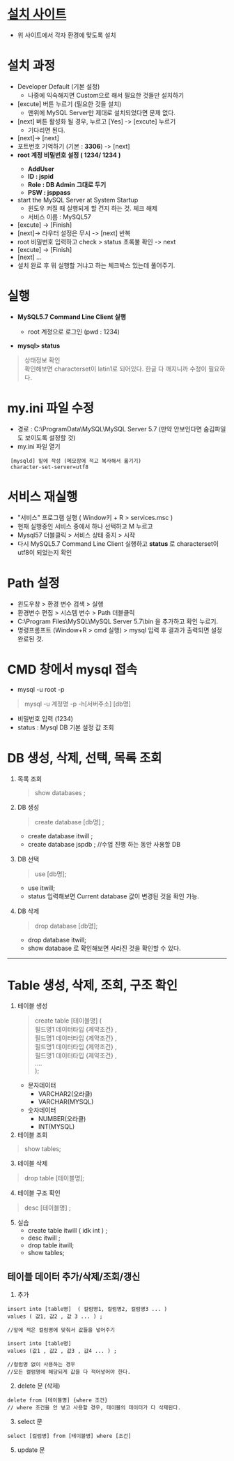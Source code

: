 # [설치 사이트](https://dev.mysql.com/downloads/file/?id=500616)
- 위 사이트에서 각자 환경에 맞도록 설치 

# 설치 과정
- Developer Default (기본 설정)
  - 나중에 익숙해지면 Custom으로 해서 필요한 것들만 설치하기
- [excute] 버튼 누르기 (필요한 것들 설치) 
  -  맨위에 MySQL Server만 제대로 설치되었다면 문제 없다. 
-  [next] 버튼 활성화 될 경우, 누르고 [Yes] -> [excute] 누르기
    - 기다리면 된다. 
-  [next]-> [next] 
-  포트번호 기억하기 (기본 : <b>3306</b>) -> [next]
-  <b>root 계정 비밀번호 설정 ( 1234/ 1234 ) 
    -  AddUser
    -  ID : jspid 
    -  Role : DB Admin 그대로 두기 
    -  PSW : jsppass
    </b>
 - start the MySQL Server at System Startup 
    -  윈도우 켜질 때 실행되게 할 건지 하는 것. 체크 해제
    -  서비스 이름 : MySQL57 
-  [excute] -> [Finish] 
-  [next]-> 라우터 설정은 무시 -> [next] 반복
-  root 비밀번호 입력하고 check > status 초록불 확인 -> next
-  [excute] -> [Finish] 
-  [next]  ... 
-  설치 완료 후 뭐 실행할 거냐고 하는 체크박스 있는데 풀어주기. 


# 실행
- <b>MySQL5.7 Command Line Client 실행 </b>
  -  root 계정으로 로그인 (pwd : 1234) 

- <b>mysql> status </b>
> 상태정보 확인  <br>
> 확인해보면  characterset이 latin1로 되어있다. 한글 다 깨지니까 수정이 필요하다. <br>

# my.ini 파일 수정
- 경로 :  C:\ProgramData\MySQL\MySQL Server 5.7 (만약 안보인다면 숨김파일도 보이도록 설정할 것)
- my.ini 파일 열기 
```
 [mysqld] 밑에 작성 (메모장에 적고 복사해서 옮기기)
 character-set-server=utf8
 ```
 
 # 서비스 재실행
 - "서비스" 프로그램 실행 ( Window키 + R > services.msc )
 - 현재 실행중인 서비스 중에서 하나 선택하고 M 누르고 
 - Mysql57 더블클릭 > 서비스 상태 중지 > 시작 
 - 다시 MySQL5.7 Command Line Client 실행하고 <b> status </b> 로  characterset이 utf8이 되었는지 확인

# Path 설정
- 윈도우창 > 환경 변수 검색 > 실행
- 환경변수 편집 > 시스템 변수 > Path 더블클릭 
- C:\Program Files\MySQL\MySQL Server 5.7\bin 을 추가하고 확인 누르기. 
- 명령프롬프트 (Window+R > cmd 실행)  > mysql 입력 후 결과가 출력되면 설정완료된 것. 


# CMD 창에서 mysql 접속
- mysql -u root -p 
> mysql -u 계정명 -p -h[서버주소] [db명]
- 비밀번호 입력 (1234) 
- status : Mysql DB 기본 설정 값 조회 


# DB 생성, 삭제, 선택, 목록 조회 
1) 목록 조회 
    > show databases ; 
2) DB 생성
    > create database [db명] ;
    - create database itwill ; 
    - create database jspdb ; //수업 진행 하는 동안 사용할 DB

3) DB 선택
    > use [db명];
    - use itwill; 
    - status 입력해보면 Current  database 값이 변경된 것을 확인 가능.
4) DB 삭제
    > drop database [db명]; 
    - drop database itwill; 
    - show database 로 확인해보면 사라진 것을 확인할 수 있다. 

----

# Table 생성, 삭제, 조회, 구조 확인 

1) 테이블 생성
   > create table [테이블명] (  <br>
   >      필드명1 데이터타입 {제약조건} , <br>
   >      필드명1 데이터타입 {제약조건} , <br>
   >      필드명1 데이터타입 {제약조건} , <br>
   >      필드명1 데이터타입 {제약조건} , <br> 
   >  ....<br>
   >  ); 
   - 문자데이터
        - VARCHAR2(오라클)
        - VARCHAR(MYSQL)
    - 숫자데이터
        - NUMBER(오라클)
        - INT(MYSQL)
2) 테이블 조회
  > show tables; 

3) 테이블 삭제
  > drop table [테이블명]; 

4) 테이블 구조 확인 
  > desc [테이블명] ; 

5) 실습
    - create table itwill ( idk int ) ; 
    - desc itwill ;
    - drop table itwill; 
    - show tables; 

## 테이블 데이터 추가/삭제/조회/갱신

1) 추가
```
insert into [table명]  ( 컬럼명1, 컬럼명2, 컬럼명3 ... ) 
values ( 값1, 값2 , 값 3 ... ) ; 

//앞에 적은 컬럼명에 맞춰서 값들을 넣어주기
```
```
insert into [table명] 
values (값1 , 값2 , 값3 , 값4 ... ) ; 

//컬럼명 없이 사용하는 경우
//모든 컬럼명에 해당되게 값을 다 적어넣어야 한다. 
```

2) delete 문 (삭제)
```
delete from [테이블명] {where 조건} 
// where 조건을 안 넣고 사용할 경우, 테이블의 데이터가 다 삭제된다. 
```

3) select 문
```
select [컬럼명] from [테이블명] where [조건] 
```
5) update 문
